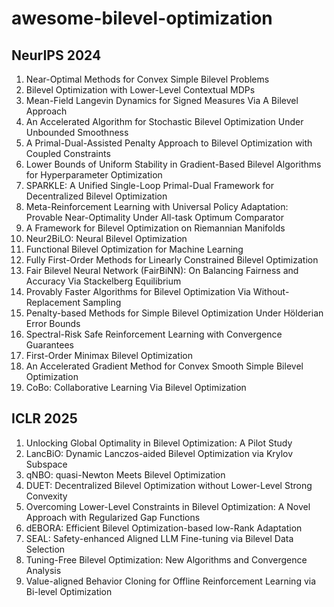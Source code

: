 # awesome-bilevel-optimization

## NeurIPS 2024

1. Near-Optimal Methods for Convex Simple Bilevel Problems
2. Bilevel Optimization with Lower-Level Contextual MDPs
3. Mean-Field Langevin Dynamics for Signed Measures Via A Bilevel Approach
4. An Accelerated Algorithm for Stochastic Bilevel Optimization Under Unbounded Smoothness
5. A Primal-Dual-Assisted Penalty Approach to Bilevel Optimization with Coupled Constraints
6. Lower Bounds of Uniform Stability in Gradient-Based Bilevel Algorithms for Hyperparameter Optimization
7. SPARKLE: A Unified Single-Loop Primal-Dual Framework for Decentralized Bilevel Optimization
8. Meta-Reinforcement Learning with Universal Policy Adaptation: Provable Near-Optimality Under All-task Optimum Comparator
9. A Framework for Bilevel Optimization on Riemannian Manifolds
10. Neur2BiLO: Neural Bilevel Optimization
11. Functional Bilevel Optimization for Machine Learning
12. Fully First-Order Methods for Linearly Constrained Bilevel Optimization
13. Fair Bilevel Neural Network (FairBiNN): On Balancing Fairness and Accuracy Via Stackelberg Equilibrium
14. Provably Faster Algorithms for Bilevel Optimization Via Without-Replacement Sampling
15. Penalty-based Methods for Simple Bilevel Optimization Under Hölderian Error Bounds
16. Spectral-Risk Safe Reinforcement Learning with Convergence Guarantees
17. First-Order Minimax Bilevel Optimization
18. An Accelerated Gradient Method for Convex Smooth Simple Bilevel Optimization
19. CoBo: Collaborative Learning Via Bilevel Optimization

## ICLR 2025
1. Unlocking Global Optimality in Bilevel Optimization: A Pilot Study
2. LancBiO: Dynamic Lanczos-aided Bilevel Optimization via Krylov Subspace
3. qNBO: quasi-Newton Meets Bilevel Optimization
4. DUET: Decentralized Bilevel Optimization without Lower-Level Strong Convexity
5. Overcoming Lower-Level Constraints in Bilevel Optimization: A Novel Approach with Regularized Gap Functions
6. dEBORA: Efficient Bilevel Optimization-based low-Rank Adaptation
7. SEAL: Safety-enhanced Aligned LLM Fine-tuning via Bilevel Data Selection
8. Tuning-Free Bilevel Optimization: New Algorithms and Convergence Analysis
9. Value-aligned Behavior Cloning for Offline Reinforcement Learning via Bi-level Optimization
